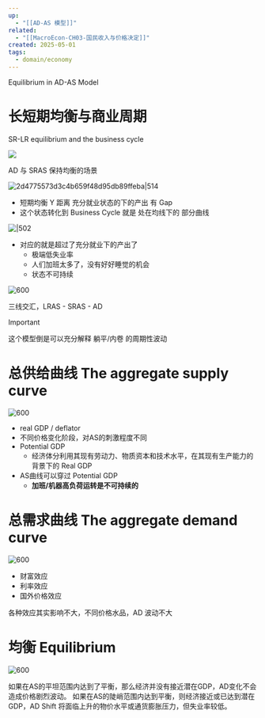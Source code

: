 ```yaml
---
up:
  - "[[AD-AS 模型]]"
related:
  - "[[MacroEcon-CH03-国民收入与价格决定]]"
created: 2025-05-01
tags:
  - domain/economy
---
```

Equilibrium in AD-AS Model


# 长短期均衡与商业周期

SR-LR equilibrium and the business cycle


![](https://s1.vika.cn/space/2024/07/18/174add1c62254db887a8f1afb8bf3477)

AD 与 SRAS 保持均衡的场景

![2d4775573d3c4b659f48d95db89ffeba|514](https://s1.vika.cn/space/2024/07/18/2d4775573d3c4b659f48d95db89ffeba)


- 短期均衡 Y 距离 充分就业状态的下的产出 有 Gap
- 这个状态转化到 Business Cycle 就是 处在均线下的 部分曲线


![|502](https://s1.vika.cn/space/2023/04/03/be75a429cf674eda87d029870bb1a5c0)

- 对应的就是超过了充分就业下的产出了
	- 极端低失业率
	- 人们加班太多了，没有好好睡觉的机会
	- 状态不可持续


![600](https://s1.vika.cn/space/2023/04/03/db91ee1bbc8841b9aa7e8cf4ff5832c9)


三线交汇，LRAS - SRAS - AD 


> [!important] 
> 这个模型倒是可以充分解释 躺平/内卷 的周期性波动


# 总供给曲线 The aggregate supply curve 

![600](https://s1.vika.cn/space/2023/04/03/3fc6f18a67b845d8a6018c8e4690d452)


- real GDP / deflator
- 不同价格变化阶段，对AS的刺激程度不同
- Potential GDP
	- 经济体分利用其现有劳动力、物质资本和技术水平，在其现有生产能力的背景下的 Real GDP
- AS曲线可以穿过 Potential GDP
	- **加班/机器高负荷运转是不可持续的** 



# 总需求曲线 The aggregate demand curve

![600](https://s1.vika.cn/space/2023/04/03/7196070e520243e9bd3f3293c446082d)

- 财富效应
- 利率效应
- 国外价格效应

各种效应其实影响不大，不同价格水品，AD 波动不大

# 均衡 Equilibrium

![600](https://s1.vika.cn/space/2023/04/03/94785d3c02ed4aa58ebf9a49c2b18f15)

如果在AS的平坦范围内达到了平衡，那么经济并没有接近潜在GDP，AD变化不会造成价格剧烈波动。
如果在AS的陡峭范围内达到平衡，则经济接近或已达到潜在GDP，AD Shift 将面临上升的物价水平或通货膨胀压力，但失业率较低。